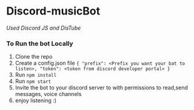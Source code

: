 # Discord-musicBot

*Used Discord JS and DisTube*

### To Run the bot Locally
1. Clone the repo
2. Create a config.json file `{
    "prefix": <Prefix you want your bat to listen>,
    "token": <token from discord developer portal>
    }`
3. Run `npm install`
4. Run `npm start`
5. Invite the bot to your discord server to with permissions to read,send messages, voice channels
6. enjoy listening :)
